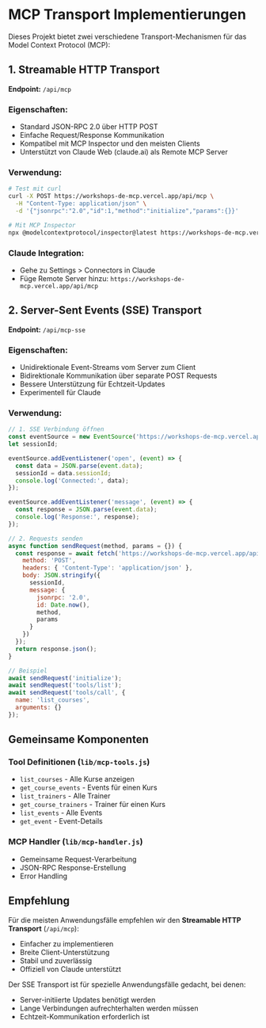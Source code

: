 # MCP Transport Implementierungen

Dieses Projekt bietet zwei verschiedene Transport-Mechanismen für das Model Context Protocol (MCP):

## 1. Streamable HTTP Transport

**Endpoint:** `/api/mcp`

### Eigenschaften:
- Standard JSON-RPC 2.0 über HTTP POST
- Einfache Request/Response Kommunikation
- Kompatibel mit MCP Inspector und den meisten Clients
- Unterstützt von Claude Web (claude.ai) als Remote MCP Server

### Verwendung:

```bash
# Test mit curl
curl -X POST https://workshops-de-mcp.vercel.app/api/mcp \
  -H "Content-Type: application/json" \
  -d '{"jsonrpc":"2.0","id":1,"method":"initialize","params":{}}'

# Mit MCP Inspector
npx @modelcontextprotocol/inspector@latest https://workshops-de-mcp.vercel.app/api/mcp
```

### Claude Integration:
- Gehe zu Settings > Connectors in Claude
- Füge Remote Server hinzu: `https://workshops-de-mcp.vercel.app/api/mcp`

## 2. Server-Sent Events (SSE) Transport

**Endpoint:** `/api/mcp-sse`

### Eigenschaften:
- Unidirektionale Event-Streams vom Server zum Client
- Bidirektionale Kommunikation über separate POST Requests
- Bessere Unterstützung für Echtzeit-Updates
- Experimentell für Claude

### Verwendung:

```javascript
// 1. SSE Verbindung öffnen
const eventSource = new EventSource('https://workshops-de-mcp.vercel.app/api/mcp-sse');
let sessionId;

eventSource.addEventListener('open', (event) => {
  const data = JSON.parse(event.data);
  sessionId = data.sessionId;
  console.log('Connected:', data);
});

eventSource.addEventListener('message', (event) => {
  const response = JSON.parse(event.data);
  console.log('Response:', response);
});

// 2. Requests senden
async function sendRequest(method, params = {}) {
  const response = await fetch('https://workshops-de-mcp.vercel.app/api/mcp-sse', {
    method: 'POST',
    headers: { 'Content-Type': 'application/json' },
    body: JSON.stringify({
      sessionId,
      message: {
        jsonrpc: '2.0',
        id: Date.now(),
        method,
        params
      }
    })
  });
  return response.json();
}

// Beispiel
await sendRequest('initialize');
await sendRequest('tools/list');
await sendRequest('tools/call', { 
  name: 'list_courses', 
  arguments: {} 
});
```

## Gemeinsame Komponenten

### Tool Definitionen (`lib/mcp-tools.js`)
- `list_courses` - Alle Kurse anzeigen
- `get_course_events` - Events für einen Kurs
- `list_trainers` - Alle Trainer
- `get_course_trainers` - Trainer für einen Kurs
- `list_events` - Alle Events
- `get_event` - Event-Details

### MCP Handler (`lib/mcp-handler.js`)
- Gemeinsame Request-Verarbeitung
- JSON-RPC Response-Erstellung
- Error Handling

## Empfehlung

Für die meisten Anwendungsfälle empfehlen wir den **Streamable HTTP Transport** (`/api/mcp`):
- Einfacher zu implementieren
- Breite Client-Unterstützung
- Stabil und zuverlässig
- Offiziell von Claude unterstützt

Der SSE Transport ist für spezielle Anwendungsfälle gedacht, bei denen:
- Server-initiierte Updates benötigt werden
- Lange Verbindungen aufrechterhalten werden müssen
- Echtzeit-Kommunikation erforderlich ist